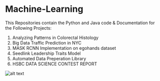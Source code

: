 # Machine-Learning

This Repositories contain the Python and Java code & Documentation for the Following Projects:

1) Analyzing Patterns in Colorectal Histology
2) Big Data Traffic Prediction in NYC
3) MASK RCNN Implementation on egohands dataset
4) Seedlink Leadership Traits Model
5) Automated Data Preperation Library
6) HSBC DATA SCIENCE CONTEST REPORT

![alt text](https://github.com/bm2515/Machine-Learning/bilal_headShot.png)
